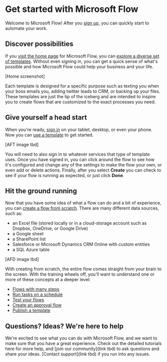 <properties
	pageTitle="Get Started | Microsoft Flow"
	description="Quick ways to get started automating your work with Microsoft Flow"
	services=""
	suite="powerapps"
	documentationCenter="na"
	authors="stepsic-microsoft-com"
	manager="erikre"
	editor=""
	tags=""/>

<tags
   ms.service="flow"
   ms.devlang="na"
   ms.topic="hero-article"
   ms.tgt_pltfrm="na"
   ms.workload="na"
   ms.date="04/09/2016"
   ms.author="stepsic"/>

# Get started with Microsoft Flow #
Welcome to Microsoft Flow! After you [sign up](sign-up-sign-in.md), you can quickly start to automate your work.

## Discover possibilities ##
If you [visit the home page](https://flow.microsoft.com) for Microsoft Flow, you can [explore a diverse set of templates](https://flow.microsoft.com/templates). Without even signing in, you can get a quick sense of what's possible and how Microsoft Flow could help your business and your life.

[Home screenshot]

Each template is designed for a specific purpose such as texting you when your boss emails you, adding twitter leads to CRM, or backing up your files. These templates are just the tip of the iceberg and are intended to inspire you to create flows that are customized to the exact processes you need.

## Give yourself a head start ##

When you're ready, [sign in](https://flow.micosoft.com/signin) on your tablet, desktop, or even your phone. Now you can [use a template](get-started-logic-template.md) to get started.

[AFT image tbd]

You will need to also sign in to whatever services that type of template uses. Once you have signed in, you can click around the flow to see how it's configured and change any of the settings to make the flow your own, or even add or delete actions. Finally, after you select **Create** you can check to see if your flow is running as expected, or just click **Done**.

## Hit the ground running ##
Now that you have some idea of what a flow can do and a bit of experience, you can [create a flow from scratch](get-started-logic-flow.md). There are many different data sources, such as:

- an Excel file (stored locally or in a cloud-storage account such as Dropbox, OneDrive, or Google Drive)
- a Google sheet
- a SharePoint list
- Salesforce or Microsoft Dynamics CRM Online with custom entities
- a SQL Azure table

[AFD image tbd]

With creating from scratch, the entire flow comes straight from your brain to the screen. With the training wheels off, you'll want to understand one or more of these concepts at a  deeper level:

- [Flows with many steps](multi-step-logic-flow.md)
- [Run tasks on a schedule](run-tasks-on-a-schedule.md)
- [Test your flows](testing-flows.md)
- [Create an approval flow](wait-for-approvals.md)
- [Publish a template](publish-a-template.md)

## Questions? Ideas? We're here to help ##
We're excited to see what you can do with Microsoft Flow, and we want to make sure that you have a great experience. Check out the detailed tutorials here for more help, and [join our community](link tbd) to ask questions and share your ideas. [Contact support](link tbd) if you run into any issues.
